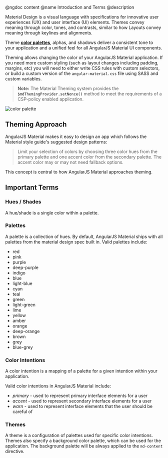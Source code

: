 @ngdoc content
@name Introduction and Terms
@description

Material Design is a visual language with specifications for innovative user experiences (UX) and user interface (UI) elements. Themes convey meaning through color, tones, and contrasts, similar to how Layouts convey meaning through keylines and alignments.

Theme [**color palettes**](http://www.google.com/design/spec/style/color.html#color-ui-color-palette), alphas, and shadows deliver a consistent tone to your application and a unified feel for all AngularJS Material UI components.

Theming allows changing the color of your AngularJS Material application. If you
need more custom styling (such as layout changes including padding, margins,
etc) you will need to either write CSS rules with custom selectors, or build a
custom version of the `angular-material.css` file using SASS and custom
variables.

> <b>Note:</b> The Material Theming system provides the <a ng-href="/api/service/$mdThemingProvider#setNonce">
  `$mdThemingProvider.setNonce()`</a> method to meet the requirements of a CSP-policy enabled application.

<img src="https://cloud.githubusercontent.com/assets/210413/4816236/bf7783dc-5edd-11e4-88ef-1f8b6e87e1d7.png" alt="color palette" style="max-width: 100%;">

## Theming Approach

AngularJS Material makes it easy to design an app which follows the Material style
guide's suggested design patterns:

> Limit your selection of colors by choosing three color hues from the primary palette and one accent color
> from the secondary palette. The accent color may or may not need fallback options.

This concept is central to how AngularJS Material approaches theming.

## Important Terms

### Hues / Shades

A hue/shade is a single color within a palette.

### Palettes

A palette is a collection of hues. By default, AngularJS Material ships with all
palettes from the material design spec built in. Valid palettes include:

- red
- pink
- purple
- deep-purple
- indigo
- blue
- light-blue
- cyan
- teal
- green
- light-green
- lime
- yellow
- amber
- orange
- deep-orange
- brown
- grey
- blue-grey

### Color Intentions

A color intention is a mapping of a palette for a given intention within your
application.

Valid color intentions in AngularJS Material include:

- *primary* - used to represent primary interface elements for a user
- *accent* - used to represent secondary interface elements for a user
- *warn* - used to represent interface elements that the user should be careful of

### Themes

A theme is a configuration of palettes used for specific color intentions. 
Themes also specify a background color palette, which can be used for the application.
The background palette will be always applied to the `md-content` directive.
